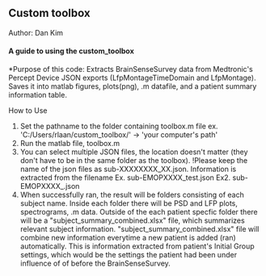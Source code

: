 ## Custom toolbox





Author: Dan Kim 





#### A guide to using the custom_toolbox

*Purpose of this code: 
Extracts BrainSenseSurvey data from Medtronic's Percept Device JSON exports (LfpMontageTimeDomain and LfpMontage).
Saves it into matlab figures, plots(png), .m datafile, and a patient summary information table.

How to Use
1. Set the pathname to the folder containing toolbox.m file
    ex. 'C:/Users/rlaan/custom_toolbox/' -> 'your computer's path'
2. Run the matlab file, toolbox.m
3. You can select multiple JSON files, the location doesn't matter (they don't have to be in the same folder as the toolbox).
 !Please keep the name of the json files as sub-XXXXXXXX_XX.json. Information is extracted from the filename
                                      Ex. sub-EMOPXXXX_test.json
                                      Ex2. sub-EMOPXXXX_.json
4. When successfully ran, the result will be folders consisting of each subject name.
   Inside each folder there will be PSD and LFP plots, spectrograms, .m data. Outside of the each patient specfic folder there will be a "subject_summary_combined.xlsx" file,
   which summarizes relevant subject information. "subject_summary_combined.xlsx" file will combine new information everytime a new patient is added (ran) automatically.
   This is information extracted from patient's Initial Group settings, which would be the settings the patient had been under influence of of before the BrainSenseSurvey.
